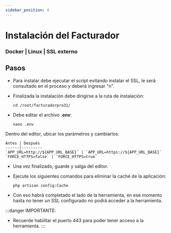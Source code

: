 ```yaml
---
sidebar_position: 4
---
```


# Instalación del Facturador
### Docker | Linux | SSL externo 

## Pasos

- Para instalar debe ejecutar el script evitando instalar el SSL, le será consultado en el proceso y deberá ingresar "n".

- Finalizada la instalación debe dirigirse a la ruta de instalación:

    ```
    cd /root/facturadorpro31/
    ```

- Debe editar el archivo **.env**:

    ```
    nano .env
    ```

Dentro del editor, ubicar los parámetros y cambiarlos:

    Antes | Después
    ------|---------
    `APP_URL=http://${APP_URL_BASE}` | `APP_URL=https://${APP_URL_BASE}`
    `FORCE_HTTPS=false` | `FORCE_HTTPS=true`

- Una vez finalizado, guarde y salga del editor.

- Ejecute los siguientes comandos para eliminar la caché de la aplicación:

    ```
    php artisan config:Cache
    ```

- Con eso habrá completado el lado de la herramienta, en ese momento hasta no tener un SSL configurado no podrá acceder a la  herramienta.

:::danger IMPORTANTE:
- Recuerde habilitar el puerto 443 para poder tener acceso a la herramienta.
:::